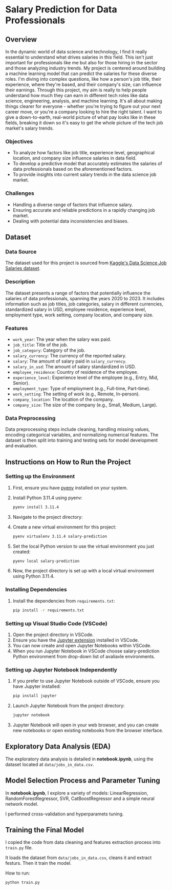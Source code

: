 # Salary Prediction for Data Professionals

## Overview

In the dynamic world of data science and technology, I find it really essential to understand what drives salaries in this field. This isn't just important for professionals like me but also for those hiring in the sector and those analyzing industry trends. My project is centered around building a machine learning model that can predict the salaries for these diverse roles. I'm diving into complex questions, like how a person's job title, their experience, where they're based, and their company's size, can influence their earnings. Through this project, my aim is really to help people understand how much they can earn in different tech roles like data science, engineering, analysis, and machine learning. It's all about making things clearer for everyone - whether you're trying to figure out your next career move, or you're a company looking to hire the right talent. I want to give a down-to-earth, real-world picture of what pay looks like in these fields, breaking it down so it's easy to get the whole picture of the tech job market's salary trends.

### Objectives

- To analyze how factors like job title, experience level, geographical location, and company size influence salaries in data field.
- To develop a predictive model that accurately estimates the salaries of data professionals based on the aforementioned factors.
- To provide insights into current salary trends in the data science job market.

### Challenges

- Handling a diverse range of factors that influence salary.
- Ensuring accurate and reliable predictions in a rapidly changing job market.
- Dealing with potential data inconsistencies and biases.

## Dataset

### Data Source

The dataset used for this project is sourced from [Kaggle's Data Science Job Salaries dataset](https://www.kaggle.com/datasets/ruchi798/data-science-job-salaries).

### Description

The dataset presents a range of factors that potentially influence the salaries of data professionals, spanning the years 2020 to 2023. It includes information such as job titles, job categories, salary in different currencies, standardized salary in USD, employee residence, experience level, employment type, work setting, company location, and company size.

### Features

- `work_year`: The year when the salary was paid.
- `job_title`: Title of the job.
- `job_category`: Category of the job.
- `salary_currency`: The currency of the reported salary.
- `salary`: The amount of salary paid in `salary_currency`.
- `salary_in_usd`: The amount of salary standardized in USD.
- `employee_residence`: Country of residence of the employee.
- `experience_level`: Experience level of the employee (e.g., Entry, Mid, Senior).
- `employment_type`: Type of employment (e.g., Full-time, Part-time).
- `work_setting`: The setting of work (e.g., Remote, In-person).
- `company_location`: The location of the company.
- `company_size`: The size of the company (e.g., Small, Medium, Large).

### Data Preprocessing

Data preprocessing steps include cleaning, handling missing values, encoding categorical variables, and normalizing numerical features. The dataset is then split into training and testing sets for model development and evaluation.

## Instructions on How to Run the Project

### Setting up the Environment

1. First, ensure you have [pyenv](https://github.com/pyenv/pyenv) installed on your system.

2. Install Python 3.11.4 using pyenv:

    ```bash
    pyenv install 3.11.4
    ```

3. Navigate to the project directory:

4. Create a new virtual environment for this project:

    ```bash
    pyenv virtualenv 3.11.4 salary-prediction
    ```

5. Set the local Python version to use the virtual environment you just created:

    ```bash
    pyenv local salary-prediction
    ```

6. Now, the project directory is set up with a local virtual environment using Python 3.11.4.

### Installing Dependencies

1. Install the dependencies from `requirements.txt`:

    ```bash
    pip install -r requirements.txt
    ```

### Setting up Visual Studio Code (VSCode)

1. Open the project directory in VSCode.
2. Ensure you have the [Jupyter extension](https://marketplace.visualstudio.com/items?itemName=ms-toolsai.jupyter) installed in VSCode.
3. You can now create and open Jupyter Notebooks within VSCode.
4. When you run Jupyter Notebook in VSCode choose salary-prediction Python environment from drop-down list of avaliavle environments.

### Setting up Jupyter Notebook Independently

1. If you prefer to use Jupyter Notebook outside of VSCode, ensure you have Jupyter installed:

    ```bash
    pip install jupyter
    ```

2. Launch Jupyter Notebook from the project directory:

    ```bash
    jupyter notebook
    ```

3. Jupyter Notebook will open in your web browser, and you can create new notebooks or open existing notebooks from the browser interface.

## Exploratory Data Analysis (EDA)

The exploratory data analysis is detailed in **notebook.ipynb**, using the dataset located at `data/jobs_in_data.csv`.

## Model Selection Process and Parameter Tuning

In **notebook.ipynb**, I explore a variety of models: LinearRegression, RandomForestRegressor, SVR, CatBoostRegressor and a simple neural network model.

I performed cross-validation and hyperparamets tuning.

## Training the Final Model

I copied the code from data cleaning and features extraction process into `train.py` file.

It loads the dataset from `data/jobs_in_data.csv`, cleans it and extract festurs. Then it train the model.

How to run:

```python
python train.py
```

